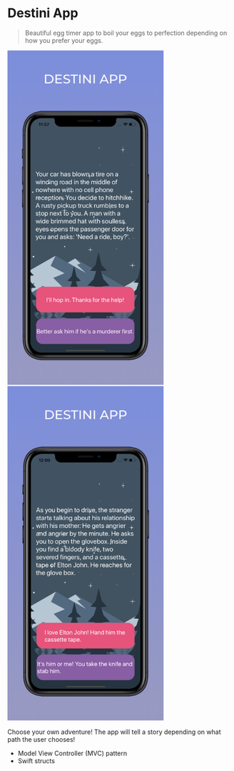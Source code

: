 # Destini App
> Beautiful egg timer app to boil your eggs to perfection depending on how you prefer your eggs. 

<img src="images/destini_1.png" width="350" height="750">
<img src="images/destini_2.png" width="350" height="750">

Choose your own adventure! The app will tell a story depending on what path the user chooses!

* Model View Controller (MVC) pattern
* Swift structs
